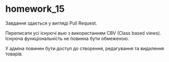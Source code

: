 # homework_15
Завдання здається у вигляді Pull Request.

Переписати усі існуючі вью з використанням CBV (Class based views). Існуюча функціональність не повинна бути обмеженою.

У адміна повинен бути доступ до створення, редагування та видалення товарів.